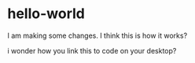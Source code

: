 # hello-world
I am making some changes. I think this is how it works?


i wonder how you link this to code on your desktop?



